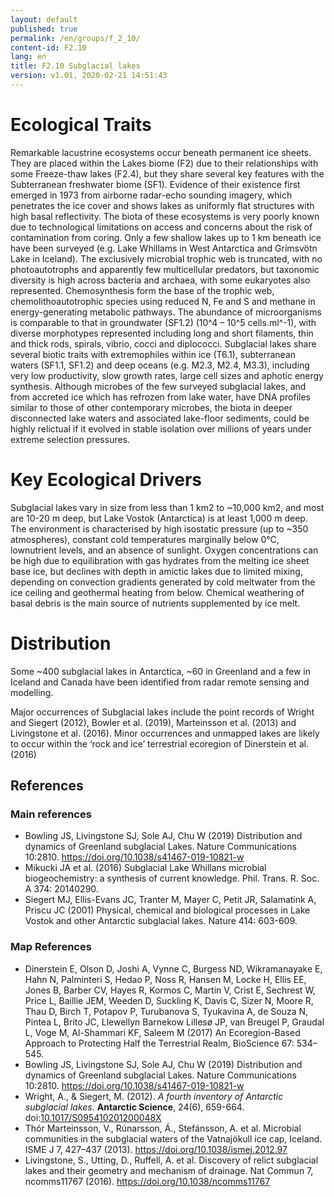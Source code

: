 ```yaml
---
layout: default
published: true
permalink: /en/groups/f_2_10/
content-id: F2.10
lang: en
title: F2.10 Subglacial lakes
version: v1.01, 2020-02-21 14:51:43
---
```

# Ecological Traits

Remarkable lacustrine ecosystems occur beneath permanent ice sheets. They are placed within the Lakes biome (F2) due to their relationships with some Freeze-thaw lakes (F2.4), but they share several key features with the Subterranean freshwater biome (SF1). Evidence of their existence first emerged in 1973 from airborne radar-echo sounding imagery, which penetrates the ice cover and shows lakes as uniformly flat structures with high basal reflectivity. The biota of these ecosystems is very poorly known due to technological limitations on access and concerns about the risk of contamination from coring. Only a few shallow lakes up to 1 km beneath ice have been surveyed (e.g. Lake Whillams in West Antarctica and Grímsvötn Lake in Iceland). The exclusively microbial trophic web is truncated, with no photoautotrophs and apparently few multicellular predators, but taxonomic diversity is high across bacteria and archaea, with some eukaryotes also represented. Chemosynthesis form the base of the trophic web, chemolithoautotrophic species using reduced N, Fe and S and methane in energy-generating metabolic pathways. The abundance of microorganisms is comparable to that in groundwater (SF1.2) (10^4 – 10^5 cells.ml^-1), with diverse morphotypes represented including long and short filaments, thin and thick rods, spirals, vibrio, cocci and diplococci. Subglacial lakes share several biotic traits with extremophiles within ice (T6.1), subterranean waters (SF1.1, SF1.2) and deep oceans (e.g. M2.3, M2.4, M3.3), including very low productivity, slow growth rates, large cell sizes and aphotic energy synthesis. Although microbes of the few surveyed subglacial lakes, and from accreted ice which has refrozen from lake water, have DNA profiles similar to those of other contemporary microbes, the biota in deeper disconnected lake waters and associated lake-floor sediments, could be highly relictual if it evolved in stable isolation over millions of years under extreme selection pressures.

# Key Ecological Drivers

Subglacial lakes vary in size from less than 1 km2 to ~10,000 km2, and most are 10-20 m deep, but Lake Vostok (Antarctica) is at least 1,000 m deep. The environment is characterised by high isostatic pressure (up to ~350 atmospheres), constant cold temperatures marginally below 0°C, lownutrient levels, and an absence of sunlight. Oxygen concentrations can be high due to equilibration with gas hydrates from the melting ice sheet base ice, but declines with depth in amictic lakes due to limited mixing, depending on convection gradients generated by cold meltwater from the ice ceiling and geothermal heating from below. Chemical weathering of basal debris is the main source of nutrients supplemented by ice melt.

# Distribution

Some ~400 subglacial lakes in Antarctica, ~60 in Greenland and a few in Iceland and Canada have been identified from radar remote sensing and modelling.

Major occurrences of Subglacial lakes include the point records of Wright and Siegert (2012), Bowler et al. (2019), Marteinsson et al. (2013) and Livingstone et al. (2016). Minor occurrences and unmapped lakes are likely to occur within the ‘rock and ice’ terrestrial ecoregion of Dinerstein et al. (2016)

## References
### Main references
* Bowling JS, Livingstone SJ, Sole AJ, Chu W (2019) Distribution and dynamics of Greenland subglacial Lakes. Nature Communications 10:2810. https://doi.org/10.1038/s41467-019-10821-w
* Mikucki JA et al. (2016) Subglacial Lake Whillans microbial biogeochemistry: a synthesis of current knowledge. Phil. Trans. R. Soc. A 374: 20140290.
* Siegert MJ, Ellis-Evans JC, Tranter M, Mayer C, Petit JR, Salamatink A, Priscu JC (2001) Physical, chemical and biological processes in Lake Vostok and other Antarctic subglacial lakes. Nature 414: 603-609.
### Map References
* Dinerstein E, Olson D, Joshi A, Vynne C, Burgess ND, Wikramanayake E, Hahn N, Palminteri S, Hedao P, Noss R, Hansen M, Locke H, Ellis EE, Jones B, Barber CV, Hayes R, Kormos C, Martin V, Crist E, Sechrest W, Price L, Baillie JEM, Weeden D, Suckling K, Davis C, Sizer N, Moore R, Thau D, Birch T, Potapov P, Turubanova S, Tyukavina A, de Souza N, Pintea L, Brito JC, Llewellyn Barnekow Lillesø JP, van Breugel P, Graudal L, Voge M, Al-Shammari KF, Saleem M (2017) An Ecoregion-Based Approach to Protecting Half the Terrestrial Realm, BioScience 67: 534–545.
* Bowling JS, Livingstone SJ, Sole AJ, Chu W (2019) Distribution and dynamics of Greenland subglacial Lakes. Nature Communications 10:2810. https://doi.org/10.1038/s41467-019-10821-w
* Wright, A., & Siegert, M. (2012). *A fourth inventory of Antarctic subglacial lakes*. **Antarctic Science**, 24(6), 659-664. doi:[10.1017/S095410201200048X](http://dx.doi.org/10.1017/S095410201200048X)
* Thór Marteinsson, V., Rúnarsson, Á., Stefánsson, A. et al. Microbial communities in the subglacial waters of the Vatnajökull ice cap, Iceland. ISME J 7, 427–437 (2013). https://doi.org/10.1038/ismej.2012.97
* Livingstone, S., Utting, D., Ruffell, A. et al. Discovery of relict subglacial lakes and their geometry and mechanism of drainage. Nat Commun 7, ncomms11767 (2016). https://doi.org/10.1038/ncomms11767
